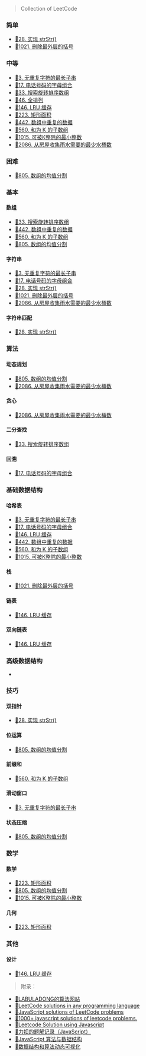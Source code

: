> Collection of LeetCode

<!-- tabs:start -->

### **简单**

- [📑28. 实现 strStr()](LeetCode/28.md)
- [📑1021. 删除最外层的括号](LeetCode/1021.md)

### **中等**

- [📑3. 无重复字符的最长子串](LeetCode/3.md)
- [📑17. 电话号码的字母组合](LeetCode/17.md)
- [📑33. 搜索旋转排序数组](LeetCode/33.md)
- [📑46. 全排列](LeetCode/46.md)
- [📑146. LRU 缓存](LeetCode/146.md)
- [📑223. 矩形面积](LeetCode/223.md)
- [📑442. 数组中重复的数据](LeetCode/442.md)
- [📑560. 和为 K 的子数组](LeetCode/560.md)
- [📑1015. 可被K整除的最小整数](LeetCode/1015.md)
- [📑2086. 从房屋收集雨水需要的最少水桶数](LeetCode/2086.md)

### **困难**

- [📑805. 数组的均值分割](LeetCode/805.md)

<!-- tabs:end -->

### **基本**

<!-- tabs:start -->

#### **数组**

- [📑33. 搜索旋转排序数组](LeetCode/33.md)
- [📑442. 数组中重复的数据](LeetCode/442.md)
- [📑560. 和为 K 的子数组](LeetCode/560.md)
- [📑805. 数组的均值分割](LeetCode/805.md)

#### **字符串**

- [📑3. 无重复字符的最长子串](LeetCode/3.md)
- [📑17. 电话号码的字母组合](LeetCode/17.md)
- [📑28. 实现 strStr()](LeetCode/28.md)
- [📑1021. 删除最外层的括号](LeetCode/1021.md)
- [📑2086. 从房屋收集雨水需要的最少水桶数](LeetCode/2086.md)

#### **字符串匹配**

- [📑28. 实现 strStr()](LeetCode/28.md)

<!-- tabs:end -->

### **算法**

<!-- tabs:start -->

#### **动态规划**

- [📑805. 数组的均值分割](LeetCode/805.md)
- [📑2086. 从房屋收集雨水需要的最少水桶数](LeetCode/2086.md)

#### **贪心**

- [📑2086. 从房屋收集雨水需要的最少水桶数](LeetCode/2086.md)

#### **二分查找**

- [📑33. 搜索旋转排序数组](LeetCode/33.md)

#### **回溯**

- [📑17. 电话号码的字母组合](LeetCode/17.md)

<!-- tabs:end -->

### **基础数据结构**

<!-- tabs:start -->

#### **哈希表**

- [📑3. 无重复字符的最长子串](LeetCode/3.md)
- [📑17. 电话号码的字母组合](LeetCode/17.md)
- [📑146. LRU 缓存](LeetCode/146.md)
- [📑442. 数组中重复的数据](LeetCode/442.md)
- [📑560. 和为 K 的子数组](LeetCode/560.md)
- [📑1015. 可被K整除的最小整数](LeetCode/1015.md)

#### **栈**

- [📑1021. 删除最外层的括号](LeetCode/1021.md)

#### **链表**

- [📑146. LRU 缓存](LeetCode/146.md)

#### **双向链表**

- [📑146. LRU 缓存](LeetCode/146.md)

<!-- tabs:end -->

### **高级数据结构**

<!-- tabs:start -->

-

<!-- tabs:end -->

### **技巧**

<!-- tabs:start -->

#### **双指针**

- [📑28. 实现 strStr()](LeetCode/28.md)

#### **位运算**

- [📑805. 数组的均值分割](LeetCode/805.md)

#### **前缀和**

- [📑560. 和为 K 的子数组](LeetCode/560.md)

#### **滑动窗口**

- [📑3. 无重复字符的最长子串](LeetCode/3.md)

#### **状态压缩**

- [📑805. 数组的均值分割](LeetCode/805.md)

<!-- tabs:end -->

### **数学**

<!-- tabs:start -->

#### **数学**

- [📑223. 矩形面积](LeetCode/223.md)
- [📑805. 数组的均值分割](LeetCode/805.md)
- [📑1015. 可被K整除的最小整数](LeetCode/1015.md)

#### **几何**

- [📑223. 矩形面积](LeetCode/223.md)

<!-- tabs:end -->

### **其他**

<!-- tabs:start -->

#### **设计**

- [📑146. LRU 缓存](LeetCode/146.md)

<!-- tabs:end -->

> 附录：

- [📑LABULADONG的算法网站](https://labuladong.github.io/algo/)
- [📑LeetCode solutions in any programming language](https://doocs.github.io/leetcode/#/)
- [📑JavaScript solutions of LeetCode problems](https://github.com/azl397985856/leetcode)
- [📑1000+ javascript solutions of leetcode problems.](https://github.com/everthis/leetcode-js)
- [📑Leetcode Solution using Javascript](https://github.com/chihungyu1116/leetcode-javascript)
- [📑力扣的题解记录（JavaScript）](https://github.com/sl1673495/leetcode-javascript)
- [📑JavaScript 算法与数据结构](https://github.com/trekhleb/javascript-algorithms/blob/master/README.zh-CN.md)
- [📑数据结构和算法动态可视化](https://visualgo.net/zh)
